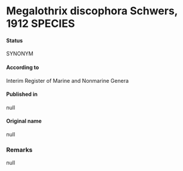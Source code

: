 # Megalothrix discophora Schwers, 1912 SPECIES

#### Status
SYNONYM

#### According to
Interim Register of Marine and Nonmarine Genera

#### Published in
null

#### Original name
null

### Remarks
null